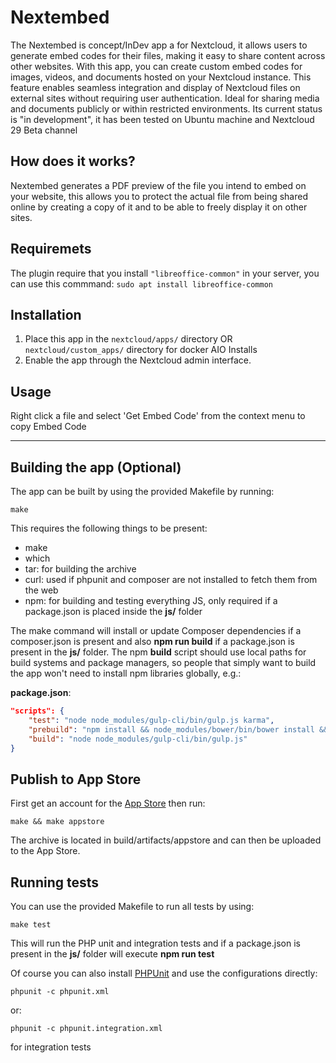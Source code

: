 <!--
SPDX-FileCopyrightText: RIKIPB <dkron@outlook.it>
SPDX-License-Identifier: CC0-1.0
-->

# Nextembed
The Nextembed is concept/InDev app a for Nextcloud, it allows users to generate embed codes for their files, making it easy to share content across other websites. With this app, you can create custom embed codes for images, videos, and documents hosted on your Nextcloud instance. This feature enables seamless integration and display of Nextcloud files on external sites without requiring user authentication. Ideal for sharing media and documents publicly or within restricted environments. Its current status is "in development", it has been tested on Ubuntu machine and Nextcloud 29 Beta channel

## How does it works?
Nextembed generates a PDF preview of the file you intend to embed on your website, this allows you to protect the actual file from being shared online by creating a copy of it and to be able to freely display it on other sites.

## Requiremets
The plugin require that you install `"libreoffice-common"` in your server, you can use this commmand: `sudo apt install libreoffice-common`

## Installation

1. Place this app in the `nextcloud/apps/` directory OR `nextcloud/custom_apps/` directory for docker AIO Installs
2. Enable the app through the Nextcloud admin interface.

## Usage
Right click a file and select 'Get Embed Code' from the context menu to copy Embed Code

-------------------------------------------------------------------------

## Building the app (Optional)

The app can be built by using the provided Makefile by running:

    make

This requires the following things to be present:
* make
* which
* tar: for building the archive
* curl: used if phpunit and composer are not installed to fetch them from the web
* npm: for building and testing everything JS, only required if a package.json is placed inside the **js/** folder

The make command will install or update Composer dependencies if a composer.json is present and also **npm run build** if a package.json is present in the **js/** folder. The npm **build** script should use local paths for build systems and package managers, so people that simply want to build the app won't need to install npm libraries globally, e.g.:

**package.json**:
```json
"scripts": {
    "test": "node node_modules/gulp-cli/bin/gulp.js karma",
    "prebuild": "npm install && node_modules/bower/bin/bower install && node_modules/bower/bin/bower update",
    "build": "node node_modules/gulp-cli/bin/gulp.js"
}
```


## Publish to App Store

First get an account for the [App Store](http://apps.nextcloud.com/) then run:

    make && make appstore

The archive is located in build/artifacts/appstore and can then be uploaded to the App Store.

## Running tests
You can use the provided Makefile to run all tests by using:

    make test

This will run the PHP unit and integration tests and if a package.json is present in the **js/** folder will execute **npm run test**

Of course you can also install [PHPUnit](http://phpunit.de/getting-started.html) and use the configurations directly:

    phpunit -c phpunit.xml

or:

    phpunit -c phpunit.integration.xml

for integration tests
